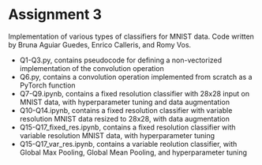 # Assignment 3

Implementation of various types of classifiers for MNIST data. Code written by Bruna Aguiar Guedes, Enrico Calleris, and Romy Vos.

- Q1-Q3.py, contains pseudocode for defining a non-vectorized implementation of the convolution operation 
- Q6.py, contains a convolution operation implemented from scratch as a PyTorch function
- Q7-Q9.ipynb, contains a fixed resolution classifier with 28x28 input on MNIST data, with hyperparameter tuning and data augmentation
- Q10-Q14.ipynb, contains a fixed resolution classifier with variable resolution MNIST data resized to 28x28, with data augmentation
- Q15-Q17_fixed_res.ipynb, contains a fixed resolution classifier with variable resolution MNIST data, with hyperparameter tuning
- Q15-Q17_var_res.ipynb, contains a variable reolution classifier, with Global Max Pooling, Global Mean Pooling, and hyperparameter tuning
